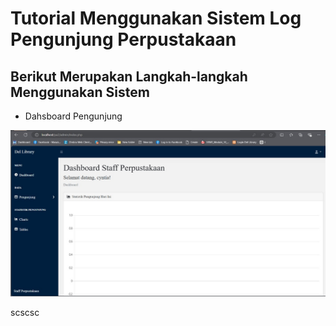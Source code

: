 # Tutorial Menggunakan Sistem Log Pengunjung Perpustakaan

## Berikut Merupakan Langkah-langkah Menggunakan Sistem

- Dahsboard Pengunjung

![Img 1](https://github.com/cyntiadebora/Proyek-PHP/blob/main/gambar%20demo/dahsboard%20admin.jpg?raw=true)

scscsc
